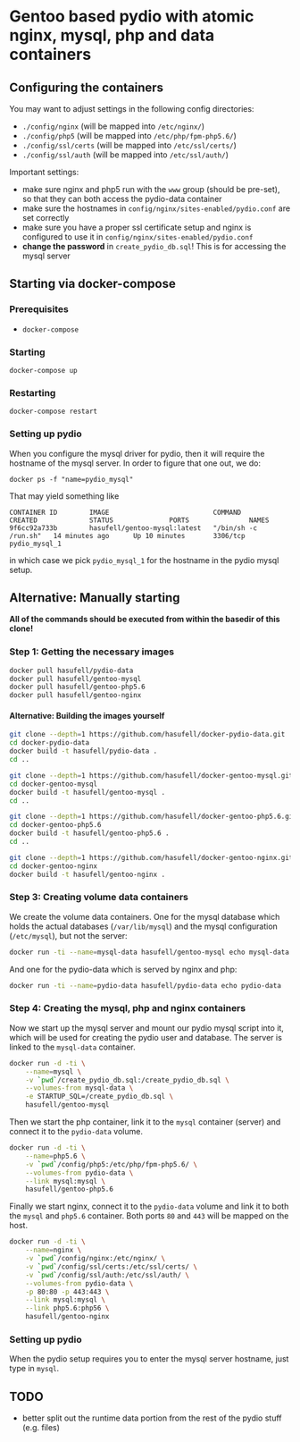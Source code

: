 # Gentoo based pydio with atomic nginx, mysql, php and data containers

## Configuring the containers

You may want to adjust settings in the following config directories:
* `./config/nginx` (will be mapped into `/etc/nginx/`)
* `./config/php5` (will be mapped into `/etc/php/fpm-php5.6/`)
* `./config/ssl/certs` (will be mapped into `/etc/ssl/certs/`)
* `./config/ssl/auth` (will be mapped into `/etc/ssl/auth/`)

Important settings:
* make sure nginx and php5 run with the `www` group (should be pre-set), so that they can both access the pydio-data container
* make sure the hostnames in `config/nginx/sites-enabled/pydio.conf` are set correctly
* make sure you have a proper ssl certificate setup and nginx is configured to use it in `config/nginx/sites-enabled/pydio.conf`
* __change the password__ in `create_pydio_db.sql`! This is for accessing the mysql server

## Starting via docker-compose

### Prerequisites
* `docker-compose`

### Starting
```
docker-compose up
```

### Restarting
```
docker-compose restart
```

### Setting up pydio

When you configure the mysql driver for pydio, then it will require the
hostname of the mysql server. In order to figure that one out, we do:
```
docker ps -f "name=pydio_mysql"
```

That may yield something like
```
CONTAINER ID        IMAGE                          COMMAND                CREATED             STATUS              PORTS               NAMES
9f6cc92a733b        hasufell/gentoo-mysql:latest   "/bin/sh -c /run.sh"   14 minutes ago      Up 10 minutes       3306/tcp            pydio_mysql_1
```

in which case we pick `pydio_mysql_1` for the hostname in the pydio mysql setup.

## Alternative: Manually starting

__All of the commands should be executed from within the basedir
of this clone!__

### Step 1: Getting the necessary images

```sh
docker pull hasufell/pydio-data
docker pull hasufell/gentoo-mysql
docker pull hasufell/gentoo-php5.6
docker pull hasufell/gentoo-nginx
```

#### Alternative: Building the images yourself

```sh
git clone --depth=1 https://github.com/hasufell/docker-pydio-data.git
cd docker-pydio-data
docker build -t hasufell/pydio-data .
cd ..

git clone --depth=1 https://github.com/hasufell/docker-gentoo-mysql.git
cd docker-gentoo-mysql
docker build -t hasufell/gentoo-mysql .
cd ..

git clone --depth=1 https://github.com/hasufell/docker-gentoo-php5.6.git
cd docker-gentoo-php5.6
docker build -t hasufell/gentoo-php5.6 .
cd ..

git clone --depth=1 https://github.com/hasufell/docker-gentoo-nginx.git
cd docker-gentoo-nginx
docker build -t hasufell/gentoo-nginx .
```

### Step 3: Creating volume data containers

We create the volume data containers. One for the mysql database which holds
the actual databases (`/var/lib/mysql`) and the mysql configuration (`/etc/mysql`), but not the server:
```sh
docker run -ti --name=mysql-data hasufell/gentoo-mysql echo mysql-data
```

And one for the pydio-data which is served by nginx and php:
```sh
docker run -ti --name=pydio-data hasufell/pydio-data echo pydio-data
```

### Step 4: Creating the mysql, php and nginx containers

Now we start up the mysql server and mount our pydio mysql script into it,
which will be used for creating the pydio user and database. The server is linked
to the `mysql-data` container.
```sh
docker run -d -ti \
	--name=mysql \
	-v `pwd`/create_pydio_db.sql:/create_pydio_db.sql \
	--volumes-from mysql-data \
	-e STARTUP_SQL=/create_pydio_db.sql \
	hasufell/gentoo-mysql
```

Then we start the php container, link it to the `mysql` container (server)
and connect it to the `pydio-data` volume.
```sh
docker run -d -ti \
	--name=php5.6 \
	-v `pwd`/config/php5:/etc/php/fpm-php5.6/ \
	--volumes-from pydio-data \
	--link mysql:mysql \
	hasufell/gentoo-php5.6
```

Finally we start nginx, connect it to the `pydio-data` volume and link it to
both the `mysql` and `php5.6` container. Both ports `80` and `443` will be
mapped on the host.
```sh
docker run -d -ti \
	--name=nginx \
	-v `pwd`/config/nginx:/etc/nginx/ \
	-v `pwd`/config/ssl/certs:/etc/ssl/certs/ \
	-v `pwd`/config/ssl/auth:/etc/ssl/auth/ \
	--volumes-from pydio-data \
	-p 80:80 -p 443:443 \
	--link mysql:mysql \
	--link php5.6:php56 \
	hasufell/gentoo-nginx
```

### Setting up pydio

When the pydio setup requires you to enter the mysql server hostname, just
type in `mysql`.


## TODO
* better split out the runtime data portion from the rest of the pydio stuff (e.g. files)
